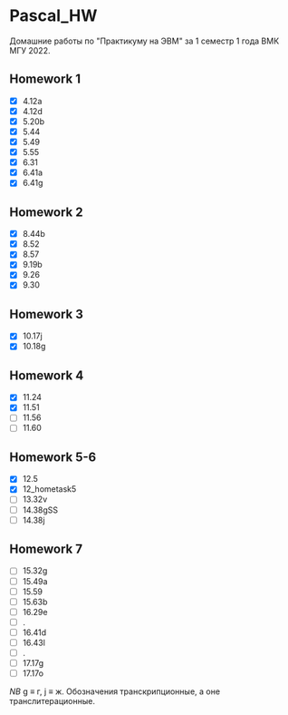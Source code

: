 # Pascal_HW
Домашние работы по "Практикуму на ЭВМ" за 1 семестр 1 года ВМК МГУ 2022.
## Homework 1
- [x] 4.12a
- [x] 4.12d
- [x] 5.20b
- [x] 5.44
- [x] 5.49
- [x] 5.55
- [x] 6.31
- [x] 6.41a
- [x] 6.41g
## Homework 2
- [x] 8.44b
- [x] 8.52
- [x] 8.57
- [x] 9.19b
- [x] 9.26
- [x] 9.30

## Homework 3
- [x] 10.17j
- [x] 10.18g

## Homework 4
- [x] 11.24
- [x] 11.51
- [ ] 11.56
- [ ] 11.60

## Homework 5-6
- [x] 12.5
- [x] 12_hometask5
- [ ] 13.32v
- [ ] 14.38gSS
- [ ] 14.38j

## Homework 7

- [ ] 15.32g
- [ ] 15.49a
- [ ] 15.59
- [ ] 15.63b
- [ ] 16.29e
- [ ] .
- [ ] 16.41d
- [ ] 16.43l
- [ ] .
- [ ] 17.17g
- [ ] 17.17o

_NB_ g ≡ г, j ≡ ж. Обозначения транскрипционные, а оне транслитерационные.
